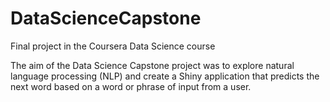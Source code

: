 # DataScienceCapstone
Final project in the Coursera Data Science course

The aim of the Data Science Capstone project was to explore natural language processing (NLP) and create a Shiny application that predicts the next word based on a word or phrase of input from a user.
